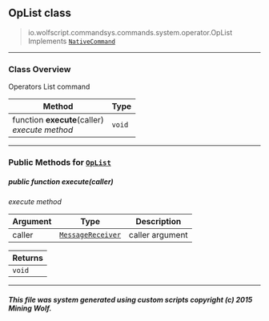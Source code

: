 ## OpList __class__

>io.wolfscript.commandsys.commands.system.operator.OpList
>Implements [`NativeCommand`](../../../NativeCommand.md)

---

### Class Overview

Operators List command

Method | Type   
--- | :--- 
 function __execute__(caller) <br> _execute method_ | `void`



---


### Public Methods for [`OpList`](OpList.md)

##### <a id='execute'></a>public  function __execute__(caller)

_execute method_

Argument | Type | Description  
--- | --- | --- 
caller | [`MessageReceiver`](../../../../chat/MessageReceiver.md) | caller argument

Returns | 
--- | 
`void` |


---


##### This file was system generated using custom scripts copyright (c) 2015 Mining Wolf.
	

